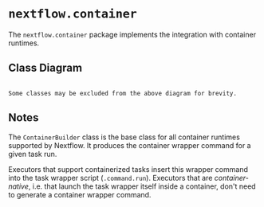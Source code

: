
# `nextflow.container`

The `nextflow.container` package implements the integration with container runtimes.

## Class Diagram

```{mermaid} diagrams/nextflow.container.mmd
```

```{note}
Some classes may be excluded from the above diagram for brevity.
```

## Notes

The `ContainerBuilder` class is the base class for all container runtimes supported by Nextflow. It produces the container wrapper command for a given task run.

Executors that support containerized tasks insert this wrapper command into the task wrapper script (`.command.run`). Executors that are *container-native*, i.e. that launch the task wrapper itself inside a container, don't need to generate a container wrapper command.
